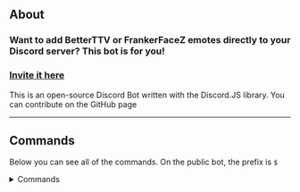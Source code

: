 ## About

### Want to add BetterTTV or FrankerFaceZ emotes directly to your Discord server? This bot is for you!
### [Invite it here](https://discord.com/oauth2/authorize?client_id=761088567010394142&scope=bot&permissions=1073741824)

This is an open-source Discord Bot written with the Discord.JS library. You can contribute on the GitHub page

---
## Commands
Below you can see all of the commands. On the public bot, the prefix is `$`
<details>
<summary>Commands</summary>

#### ping
`!ping`

Aliases: `ping` / `p`

Ping the bot

#### addemote
`!addemote <BTTV/FFZ/Image Link> <Emote Name>`

Aliases: `addemote` / `ae`

Add an emote to the Discord Server

#### invite
`!invite`

Aliases: `invite` / `i`

Sends the invite link for the bot

#### help
`!help`

Aliases: `help`

Returns help on the bot

#### commands
`!commands`

Aliases: `commands`

Returns a list of commands and a link to the repo's readme

#### github
`!github`

Aliases: `github` / `gh`

Returns a link to the GitHub repository

#### version
`!version`

Aliases: `v`

Returns the current git commit hash

#### guilds
`!guilds`

Aliases: `servers`

Returns the number of guilds the bot is currently in
</details>
